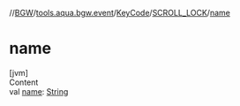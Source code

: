 //[BGW](../../../../index.md)/[tools.aqua.bgw.event](../../index.md)/[KeyCode](../index.md)/[SCROLL_LOCK](index.md)/[name](name.md)



# name  
[jvm]  
Content  
val [name](name.md): [String](https://kotlinlang.org/api/latest/jvm/stdlib/kotlin/-string/index.html)  



